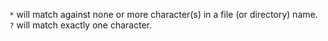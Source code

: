 `*` will match against none or more character(s) in a file (or directory) name.
`?` will match exactly one character.